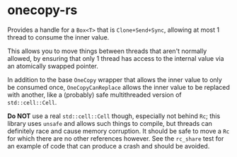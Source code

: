 # onecopy-rs
Provides a handle for a `Box<T>` that is `Clone+Send+Sync`, allowing at most 1 thread to consume the inner value.

This allows you to move things between threads that aren't normally allowed, by ensuring that only 1 thread has access to the internal value via an atomically swapped pointer.

In addition to the base `OneCopy` wrapper that allows the inner value to only be consumed once, `OneCopyCanReplace` allows the inner value to be replaced with another, like a (probably) safe multithreaded version of `std::cell::Cell`.

**Do NOT** use a real `std::cell::Cell` though, especially not behind `Rc`; this library uses `unsafe` and allows such things to compile, but threads can definitely race and cause memory corruption. It should be safe to move a `Rc` for which there are no other references however. See the `rc_share` test for an example of code that can produce a crash and should be avoided.
